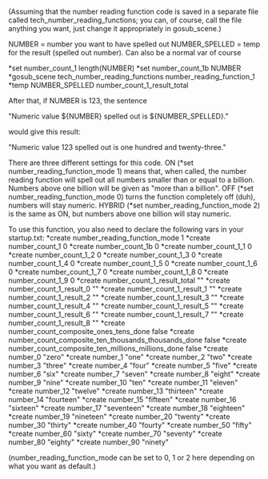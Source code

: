 (Assuming that the number reading function code is saved in a separate file called tech_number_reading_functions; you can, of course, call the file anything you want, just change it appropriately in gosub_scene.)

NUMBER = number you want to have spelled out
NUMBER_SPELLED = temp for the result (spelled out number). Can also be a normal var of course

*set number_count_1 length(NUMBER)
*set number_count_1b NUMBER
*gosub_scene tech_number_reading_functions number_reading_function_1
*temp NUMBER_SPELLED number_count_1_result_total

After that, if NUMBER is 123, the sentence

"Numeric value ${NUMBER} spelled out is ${NUMBER_SPELLED}."

would give this result:

"Numeric value 123 spelled out is one hundred and twenty-three."

There are three different settings for this code.
ON (*set number_reading_function_mode 1) means that, when called, the number reading function will spell out all numbers smaller than or equal to a billion.
Numbers above one billion will be given as "more than a billion".
OFF (*set number_reading_function_mode 0) turns the function completely off (duh), numbers will stay numeric.
HYBRID (*set number_reading_function_mode 2) is the same as ON, but numbers above one billion will stay numeric.

To use this function, you also need to declare the following vars in your startup.txt:
*create number_reading_function_mode 1
*create number_count_1 0
*create number_count_1b 0
*create number_count_1_1 0
*create number_count_1_2 0
*create number_count_1_3 0
*create number_count_1_4 0
*create number_count_1_5 0
*create number_count_1_6 0
*create number_count_1_7 0
*create number_count_1_8 0
*create number_count_1_9 0
*create number_count_1_result_total ""
*create number_count_1_result_0 ""
*create number_count_1_result_1 ""
*create number_count_1_result_2 ""
*create number_count_1_result_3 ""
*create number_count_1_result_4 ""
*create number_count_1_result_5 ""
*create number_count_1_result_6 ""
*create number_count_1_result_7 ""
*create number_count_1_result_8 ""
*create number_count_composite_ones_tens_done false
*create number_count_composite_ten_thousands_thousands_done false
*create number_count_composite_ten_millions_millions_done false
*create number_0 "zero"
*create number_1 "one"
*create number_2 "two"
*create number_3 "three"
*create number_4 "four"
*create number_5 "five"
*create number_6 "six"
*create number_7 "seven"
*create number_8 "eight"
*create number_9 "nine"
*create number_10 "ten"
*create number_11 "eleven"
*create number_12 "twelve"
*create number_13 "thirteen"
*create number_14 "fourteen"
*create number_15 "fifteen"
*create number_16 "sixteen"
*create number_17 "seventeen"
*create number_18 "eighteen"
*create number_19 "nineteen"
*create number_20 "twenty"
*create number_30 "thirty"
*create number_40 "fourty"
*create number_50 "fifty"
*create number_60 "sixty"
*create number_70 "seventy"
*create number_80 "eighty"
*create number_90 "ninety"

(number_reading_function_mode can be set to 0, 1 or 2 here depending on what you want as default.)
